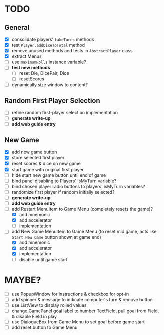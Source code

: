 # TODO
## General
* [x] consolidate players' `takeTurns` methods
* [x] test `Player.addDiceToTotal` method
* [x] remove unused methods and tests in `AbstractPlayer` class
* [x] extract Menus
* [ ] use `maximumRolls` instance variable?
* [ ] __test new methods__
    * [ ] reset Die, DicePair, Dice
    * [ ] resetScores
* [ ] dynamically size window to content?

## Random First Player Selection
* [ ] refine random first-player selection implementation
* [ ] __generate write-up__
* [ ] __add web guide entry__

## New Game
* [x] add new game button
* [x] store selected first player
* [x] reset scores & dice on new game
* [x] start game with original first player
* [ ] hide start new game button until end of game
* [ ] bind panel disabling to Players' isMyTurn variable?
* [ ] bind chosen player radio buttons to players' isMyTurn variables?
* [ ] randomize first player if random initially selected?
* [ ] __generate write-up__
* [ ] __add web guide entry__
* [ ] add Restart MenuItem to Game Menu (completely resets the game)?
    * [x] add mnemonic
    * [x] add accelerator
    * [ ] implementation
* [ ] add New Game MenuItem to Game Menu (to reset mid game, acts like `Start New Game` button shown at game end)
    * [x] add mnemonic
    * [x] add accelerator
    * [x] implementation
    * [ ] disable until game start

# MAYBE?
* [ ] use PopupWindow for instructions & checkbox for opt-in
* [ ] add spinner & message to indicate computer's turn & remove button
* [ ] use ListView to display rolled values
* [ ] change GamePanel goal label to number TextField, pull goal from Field, & disable Field in play
* [ ] use DialogueBox from Game Menu to set goal before game start
* [ ] add reset button to Game Menu
